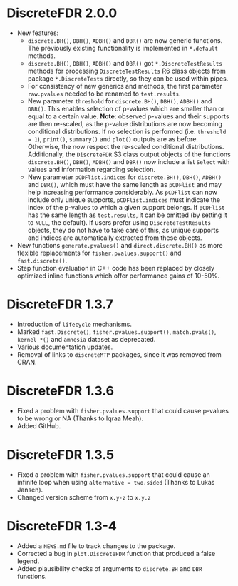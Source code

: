 # DiscreteFDR 2.0.0

-   New features:
    -   `discrete.BH()`, `DBH()`, `ADBH()` and `DBR()` are now generic
        functions. The previously existing functionality is implemented in
        `*.default` methods.
    -   `discrete.BH()`, `DBH()`, `ADBH()` and `DBR()` got 
        `*.DiscreteTestResults` methods for processing `DiscreteTestResults` R6
        class objects from package `*.DiscreteTests` directly, so they can be
        used within pipes.
    -   For consistency of new generics and methods, the first parameter
        `raw.pvalues` needed to be renamed to `test.results`.
    -   New parameter `threshold` for `discrete.BH()`, `DBH()`, `ADBH()` and
        `DBR()`. This enables selection of p-values which are smaller than or
        equal to a certain value. **Note**: observed p-values and their
        supports are then re-scaled, as the p-value distributions are now
        becoming conditional distributions. If no selection is performed (i.e.
        `threshold = 1`), `print()`, `summary()` and `plot()` outputs are as
        before. Otherwise, the now respect the re-scaled conditional
        distributions. Additionally, the `DiscreteFDR` S3 class output objects
        of the functions `discrete.BH()`, `DBH()`, `ADBH()` and `DBR()` now
        include a list `Select` with values and information regarding selection.
    -   New parameter `pCDFlist.indices` for `discrete.BH()`, `DBH()`, `ADBH()`
        and `DBR()`, which must have the same length as `pCDFlist` and may
        help increasing performance considerably. As `pCDFlist` can now include
        only unique supports, `pCDFlist.indices` must indicate the index of the
        p-values to which a given support belongs. If `pCDFlist` has the same
        length as `test.results`, it can be omitted (by setting it to `NULL`,
        the default). If users prefer using `DiscreteTestResults` objects, they
        do not have to take care of this, as unique supports and indices are
        automatically extracted from these objects.
-   New functions `generate.pvalues()` and `direct.discrete.BH()` as more
    flexible replacements for `fisher.pvalues.support()` and `fast.discrete()`.
-   Step function evaluation in C++ code has been replaced by closely optimized
    inline functions which offer performance gains of 10-50%.
    

# DiscreteFDR 1.3.7

-   Introduction of `lifecycle` mechanisms.
-   Marked `fast.Discrete()`, `fisher.pvalues.support()`, `match.pvals()`,
    `kernel_*()` and `amnesia` dataset as deprecated.
-   Various documentation updates.
-   Removal of links to `discreteMTP` packages, since it was removed from CRAN.


# DiscreteFDR 1.3.6

-   Fixed a problem with `fisher.pvalues.support` that could cause p-values to 
be wrong or NA (Thanks to Iqraa Meah).
-   Added GitHub.


# DiscreteFDR 1.3.5

-   Fixed a problem with `fisher.pvalues.support` that could cause an infinite
loop when using `alternative = two.sided` (Thanks to Lukas Jansen).
-   Changed version scheme from `x.y-z` to `x.y.z`


# DiscreteFDR 1.3-4

-   Added a `NEWS.md` file to track changes to the package.
-   Corrected a bug in `plot.DiscreteFDR` function that produced a false legend.
-   Added plausibility checks of arguments to `discrete.BH` and `DBR` functions.
